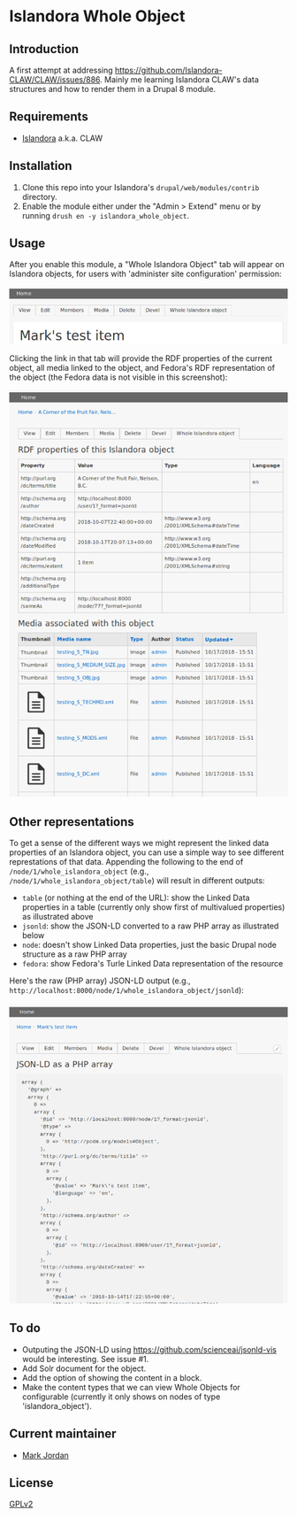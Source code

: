 # Islandora Whole Object

## Introduction

A first attempt at addressing https://github.com/Islandora-CLAW/CLAW/issues/886. Mainly me learning Islandora CLAW's data structures and how to render them in a Drupal 8 module.

## Requirements

* [Islandora](https://github.com/Islandora-CLAW/islandora) a.k.a. CLAW

## Installation

1. Clone this repo into your Islandora's `drupal/web/modules/contrib` directory.
1. Enable the module either under the "Admin > Extend" menu or by running `drush en -y islandora_whole_object`.

## Usage

After you enable this module, a "Whole Islandora Object" tab will appear on Islandora objects, for users with 'administer site configuration' permission:

![Whole object menu tab](docs/menu.png)

Clicking the link in that tab will provide the RDF properties of the current object, all media linked to the object, and Fedora's RDF representation of the object (the Fedora data is not visible in this screenshot):

![overview](docs/overview.png)

## Other representations

To get a sense of the different ways we might represent the linked data properties of an Islandora object, you can use a simple way to see different represtations of that data. Appending the following to the end of `/node/1/whole_islandora_object` (e.g., `/node/1/whole_islandora_object/table`) will result in different outputs:

* `table` (or nothing at the end of the URL): show the Linked Data properties in a table (currently only show first of multivalued properties) as illustrated above 
* `jsonld`:  show the JSON-LD converted to a raw PHP array as illustrated below 
* `node`: doesn't show Linked Data properties, just the basic Drupal node structure as a raw PHP array
* `fedora`: show Fedora's Turle Linked Data representation of the resource

Here's the raw (PHP array) JSON-LD output (e.g., `http://localhost:8000/node/1/whole_islandora_object/jsonld`):

![JSON-LD](docs/jsonld.png)

## To do

* Outputing the JSON-LD using https://github.com/scienceai/jsonld-vis would be interesting. See issue #1.
* Add Solr document for the object.
* Add the option of showing the content in a block.
* Make the content types that we can view Whole Objects for configurable (currently it only shows on nodes of type 'islandora_object').

## Current maintainer

* [Mark Jordan](https://github.com/mjordan)

## License

[GPLv2](http://www.gnu.org/licenses/gpl-2.0.txt)
